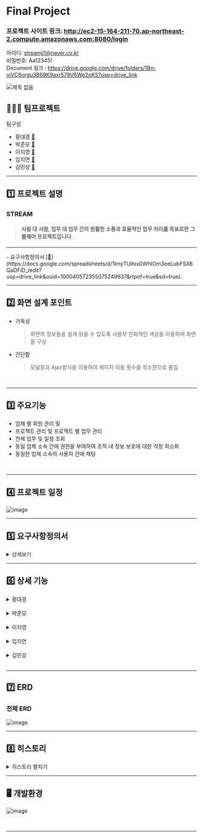 # Final Project <Stream>


### 프로젝트 사이트 링크: http://ec2-15-164-211-70.ap-northeast-2.compute.amazonaws.com:8080/login
아이디: streamjj1@naver.co.kr <br>
비밀번호: Aa12345!<br>
Document 링크 : https://drive.google.com/drive/folders/1Bn-oiVC6orgu3B69K9axr579V6We2oKS?usp=drive_link

![제목 없음](https://github.com/hdk8572/Final/assets/133844702/5337b689-3037-43cf-aabd-6ac80daa7acc)





## 🧑‍🤝‍🧑  팀프로젝트

팀구성
- 황대경 [🔗](https://github.com/hdk8572)
- 박준모 [🔗](https://github.com/JMo0001)
- 이지영 [🔗](https://github.com/jiyoung4868)
- 임지연 [🔗](https://github.com/LIMJIYEON59)
- 김민성 [🔗](https://github.com/alstjd0930)

<hr>

## :one: 프로젝트 설명

### STREAM 
> #### 사람 대 사람, 업무 대 업무 간의 원활한 소통과 효율적인 업무 처리를 목표로한 그룹웨어 프로젝트입니다.
<hr>
- 요구사항정의서 [🔗](https://docs.google.com/spreadsheets/d/1ImyTUihix0WhIOm3eeLubFSX6QaDFiD_/edit?usp=drive_link&ouid=100040572355075249937&rtpof=true&sd=true).

<br>

<hr>

## :two: 화면 설계 포인트

- 가독성 <br>
  > 화면의 정보들을 쉽게 읽을 수 있도록 사용자 친화적인 색상을 이용하여 화면을 구성
- 간단함 <br>
  > 모달창과 Ajax방식을 이용하여 페이지 이동 횟수를 최소한으로 줄임

<br>
<hr>

## 3️⃣ 주요기능

- 업체 별 회원 관리 및
- 프로젝트 관리 및 프로젝트 별 업무 관리
- 전체 업무 및 일정 조회
- 동일 업체 소속 간에 권한을 부여하여 조직 내 정보 보호에 대한 걱정 최소화
- 동일한 업체 소속의 사용자 간에 채팅

<br>
<hr>

## 4️⃣ 프로젝트 일정
![image](https://github.com/hdk8572/Final/assets/133844702/d78e0365-77c7-44f2-82e6-bf9d8d690fec)
<hr>

## 5️⃣ 요구사항정의서

<details>
    <summary>상세보기</summary>
<!-- summary 아래 한칸 공백 두고 내용 삽입 -->

![image](https://github.com/hdk8572/Final/assets/133844702/a979ece9-a22b-4af6-9b53-95aabb871e64)
![image](https://github.com/hdk8572/Final/assets/133844702/39408c53-f602-41e6-83d6-70ae6ed5c3ee)
![image](https://github.com/hdk8572/Final/assets/133844702/ab63e035-201b-4e76-820b-18c3455cb5d7)
![image](https://github.com/hdk8572/Final/assets/133844702/d335ee2d-5c91-4535-bde1-687b6fa9403b)
![image](https://github.com/hdk8572/Final/assets/133844702/3d6672c4-820b-4d07-b2e6-12342e787e1a)
![image](https://github.com/hdk8572/Final/assets/133844702/22b3288c-9ba9-4005-b0bd-e4549c838cf8)
![image](https://github.com/hdk8572/Final/assets/133844702/9a95520b-560d-4f21-8ce5-b1b8d369692c)
![image](https://github.com/hdk8572/Final/assets/133844702/db0b3c00-e6a5-4bc6-a976-f6fc1b23c6ee)
![image](https://github.com/hdk8572/Final/assets/133844702/759835cb-9d63-4eef-a9ea-c701ff2dd629)
![image](https://github.com/hdk8572/Final/assets/133844702/f974528c-f640-4611-be6a-012cd02cf1a3)
![image](https://github.com/hdk8572/Final/assets/133844702/55da2c0f-1abc-4426-bcc9-b54b3563dc3a)


</details>


<hr>

## 6️⃣ 상세 기능

<details>
    <summary>황대경</summary>
<!-- summary 아래 한칸 공백 두고 내용 삽입 -->
<p align="center">
  <img src="https://github.com/hdk8572/Final/assets/133844702/4edaaa5e-6a52-4d54-941d-0fb43e050560">
</p>
<br>

![image](https://github.com/hdk8572/Final/assets/133844702/9d432412-3518-4ddf-8ca7-a477a5b89162)
![image](https://github.com/hdk8572/Final/assets/133844702/5e36023f-9b8a-4e2a-912b-0ae1ed9b075f)
![image](https://github.com/hdk8572/Final/assets/133844702/b8b5efe3-0d7d-4bde-9bed-a7a837077067)
![image](https://github.com/hdk8572/Final/assets/133844702/acd309c4-873b-4f4a-b86b-d7712b4009dd)
![image](https://github.com/hdk8572/Final/assets/133844702/10d4b388-7b5a-4131-816e-5d13883d09f0)
![image](https://github.com/hdk8572/Final/assets/133844702/9910fc9d-e235-479b-a6b6-a1bdd231257d)
![image](https://github.com/hdk8572/Final/assets/133844702/02263b7e-2e16-4bb5-a371-84b7bacade82)



</details>
<br>
<details>
    <summary>박준모</summary>
<!-- summary 아래 한칸 공백 두고 내용 삽입 -->

<p align="center">
  <img src="https://github.com/hdk8572/Final/assets/133844702/521e4692-d05d-463c-a260-782dacc3db77">
</p>

<br>

![image](https://github.com/hdk8572/Final/assets/133844702/c30b736f-7aac-4481-863f-77d47bd0265e)
![image](https://github.com/hdk8572/Final/assets/133844702/d2b19f49-0a38-48d8-85e3-baa13a4e2dc5)
![image](https://github.com/hdk8572/Final/assets/133844702/ea7cbba0-bec1-4280-be4c-097d89c62985)
![image](https://github.com/hdk8572/Final/assets/133844702/411b7c1a-6d04-4ccb-be58-1b892cb484e7)
![image](https://github.com/hdk8572/Final/assets/133844702/bd5c70f6-5e95-4513-9602-00c7d00546cc)
</details>
<br>
<details>
    <summary>이지영</summary>
<!-- summary 아래 한칸 공백 두고 내용 삽입 -->
  
<p align="center">
  <img src="https://github.com/hdk8572/Final/assets/133844702/8a2636e9-58c7-4ce2-b2f8-835eb8cf7759">
</p>

<br>

![image](https://github.com/hdk8572/Final/assets/133844702/52e9fb4f-55a7-460b-b662-3adeaa5924b4)
![image](https://github.com/hdk8572/Final/assets/133844702/b778c7df-b347-4381-ac03-f507368ac12d)
![image](https://github.com/hdk8572/Final/assets/133844702/ad4f2e46-37ce-4ffc-9182-484d62118c51)
![image](https://github.com/hdk8572/Final/assets/133844702/e35cd276-bd9e-4a75-aa08-ec6c79f63363)
![image](https://github.com/hdk8572/Final/assets/133844702/4462a2a4-9361-4058-aa37-d43fc906fd24)
![image](https://github.com/hdk8572/Final/assets/133844702/e6567386-8bc2-4200-9705-72d04d2d1ed4)
![image](https://github.com/hdk8572/Final/assets/133844702/6ef73151-6b55-4639-b21a-0a5a9fdbbfe8)
![image](https://github.com/hdk8572/Final/assets/133844702/ecee0294-6bec-4e38-b497-4cf8bb97dfc8)
![image](https://github.com/hdk8572/Final/assets/133844702/f488a609-b1ad-48f0-bf6e-5d4db5a26f91)
</details>
<br>
<details>
    <summary>임지연</summary>
<!-- summary 아래 한칸 공백 두고 내용 삽입 -->

<p align="center">
  <img src="https://github.com/hdk8572/Final/assets/133844702/e2d997cf-389a-4856-ad93-12c11b54a40c">
</p>

<br>

![image](https://github.com/hdk8572/Final/assets/133844702/ed46dafd-3b02-49a7-9429-9e4a2c316d5e)
![image](https://github.com/hdk8572/Final/assets/133844702/f3b8860e-114d-4200-abac-e70201297a5e)
![image](https://github.com/hdk8572/Final/assets/133844702/0335c261-76c5-4bff-867d-0f4132927647)
![image](https://github.com/hdk8572/Final/assets/133844702/6986e3a0-a10c-4083-ba07-f949648361ad)
![image](https://github.com/hdk8572/Final/assets/133844702/5e3217d1-f705-4428-b172-8f644fa761de)
</details>
<br>
<details>
    <summary>김민성</summary>
<!-- summary 아래 한칸 공백 두고 내용 삽입 -->

<p align="center">
  <img src="https://github.com/hdk8572/Final/assets/133844702/406836e1-59a6-4b69-8c67-284a3a79c089">
</p>

<br>

![image](https://github.com/hdk8572/Final/assets/133844702/39e81d79-7dbd-4363-aff8-44d09909d67e)
![image](https://github.com/hdk8572/Final/assets/133844702/6efb3287-b1a9-4c5a-b4ba-4d2d73f8d376)
![image](https://github.com/hdk8572/Final/assets/133844702/e4db8dfb-663b-448f-a59c-0049b9118127)
![image](https://github.com/hdk8572/Final/assets/133844702/5e5bdc7d-7868-48f0-ae8f-90fdc56d1d84)
</details>
<br>
<hr>

## 7️⃣ ERD
### 전체 ERD
![image](https://github.com/hdk8572/Final/assets/133844702/3de79d0d-e8ac-405d-a4cd-8bd6cae2e173)



<hr>

## 8️⃣ 히스토리

<details>
    <summary>히스토리 펼치기</summary>
<!-- summary 아래 한칸 공백 두고 내용 삽입 -->
  
![image](https://github.com/hdk8572/Final/assets/133844702/0efaf180-0475-4954-b3ef-b5afecf6d490)
![image](https://github.com/hdk8572/Final/assets/133844702/0762d49f-58eb-4ecb-90ad-dcc89ec10ba7)
![image](https://github.com/hdk8572/Final/assets/133844702/d3f45ff4-46e4-41f2-beba-26df9236046b)
![image](https://github.com/hdk8572/Final/assets/133844702/aa6646f2-9556-4cb0-a32d-7333caaea280)
![image](https://github.com/hdk8572/Final/assets/133844702/809ad9ff-e374-4c0b-b05b-52554dfc4182)
![image](https://github.com/hdk8572/Final/assets/133844702/4c4b657b-e2fc-4a9f-a0b5-94a64d581fe7)
</details>
<hr>

## 🖥️ 개발환경
  
  ![image](https://github.com/hdk8572/Final/assets/133844702/686629bb-22e2-49bd-9d9f-078ed56a2169)

<br>
<hr>


